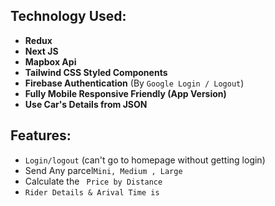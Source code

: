 
## Technology Used:

- **Redux**
- **Next JS**
- **Mapbox Api**
- **Tailwind CSS Styled Components**
- **Firebase Authentication** (By `Google Login / Logout`)
- **Fully Mobile Responsive Friendly (App Version)**
- **Use Car's Details from JSON** 

## Features:

- `Login/logout` (can't go to homepage without getting login)
- Send  Any parcel`Mini, Medium , Large`
- Calculate the ` Price by Distance`
- `Rider Details & Arival Time is`

